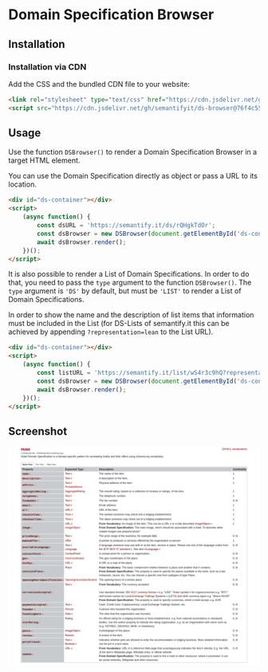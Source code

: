 # Domain Specification Browser

## Installation

### Installation via CDN

Add the CSS and the bundled CDN file to your website:

``` html
<link rel="stylesheet" type="text/css" href="https://cdn.jsdelivr.net/gh/semantifyit/ds-browser@76f4c55/ds-browser.css" />
<script src="https://cdn.jsdelivr.net/gh/semantifyit/ds-browser@76f4c55/dist/ds-browser.min.js">
```

## Usage

Use the function `DSBrowser()` to render a Domain Specification Browser in a target HTML element.

You can use the Domain Specification directly as object or pass a URL to its location.

``` html
<div id="ds-container"></div>
<script>
    (async function() {
        const dsURL = 'https://semantify.it/ds/rQHgkTdOr';
        const dsBrowser = new DSBrowser(document.getElementById('ds-container'), dsURL);
        await dsBrowser.render();
    })();
</script>
```

It is also possible to render a List of Domain Specifications. In order to do that, you need to pass the `type` argument to the function `DSBrowser()`. The `type` argument is `'DS'` by default, but must be `'LIST'` to render a List of Domain Specifications.

In order to show the name and the description of list items that information must be included in the List (for DS-Lists of semantify.it this can be achieved by appending `?representation=lean` to the List URL).

``` html
<div id="ds-container"></div>
<script>
    (async function() {
        const listURL = 'https://semantify.it/list/wS4r3c9hQ?representation=lean';
        const dsBrowser = new DSBrowser(document.getElementById('ds-container'), listURL, 'LIST');
        await dsBrowser.render();
    })();
</script>
```

## Screenshot

![Example](images/example.png)